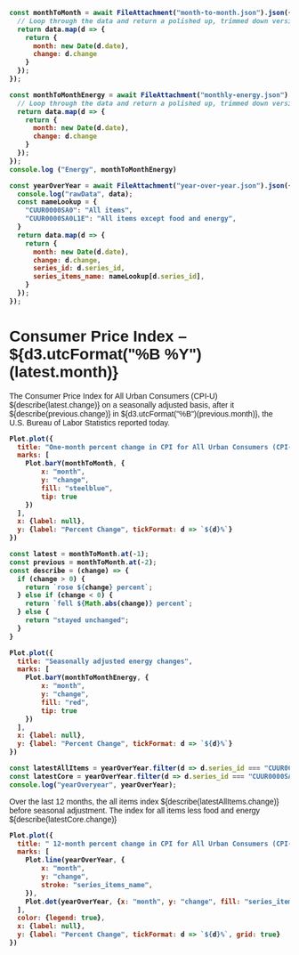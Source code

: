 <style>
body{ 
  font-family: sans-serif;
  font-weight: bold
  
}
p{
  font-weight: normal
}
</style>
```js
const monthToMonth = await FileAttachment("month-to-month.json").json({typed: true}).then(data => {
  // Loop through the data and return a polished up, trimmed down version
  return data.map(d => {
    return {
      month: new Date(d.date),
      change: d.change
    }
  });
});
```
```js
const monthToMonthEnergy = await FileAttachment("monthly-energy.json").json({typed: true}).then(data => {
  // Loop through the data and return a polished up, trimmed down version
  return data.map(d => {
    return {
      month: new Date(d.date),
      change: d.change
    }
  });
});
console.log ("Energy", monthToMonthEnergy)
```
```js
const yearOverYear = await FileAttachment("year-over-year.json").json({typed: true}).then(data => {
  console.log("rawData", data);
  const nameLookup = {
    "CUUR0000SA0": "All items",
    "CUUR0000SA0L1E": "All items except food and energy",
  }
  return data.map(d => {
    return {
      month: new Date(d.date),
      change: d.change,
      series_id: d.series_id,
      series_items_name: nameLookup[d.series_id],
    }
  });
});
```

# Consumer Price Index – ${d3.utcFormat("%B %Y")(latest.month)}
The Consumer Price Index for All Urban Consumers (CPI-U) ${describe(latest.change)}  on a seasonally
adjusted basis, after it ${describe(previous.change)} in ${d3.utcFormat("%B")(previous.month)}, the U.S. Bureau of Labor Statistics reported today.
```js
Plot.plot({
  title: "One-month percent change in CPI for All Urban Consumers (CPI-U), seasonally adjusted",
  marks: [
    Plot.barY(monthToMonth, {
        x: "month",
        y: "change",
        fill: "steelblue",
        tip: true
    })
  ],
  x: {label: null},
  y: {label: "Percent Change", tickFormat: d => `${d}%`}
})
```
```js
const latest = monthToMonth.at(-1);
const previous = monthToMonth.at(-2);
const describe = (change) => {
  if (change > 0) {
    return `rose ${change} percent`;
  } else if (change < 0) {
    return `fell ${Math.abs(change)} percent`;
  } else {
    return "stayed unchanged";
  }
}
```
```js
Plot.plot({
  title: "Seasonally adjusted energy changes",
  marks: [
    Plot.barY(monthToMonthEnergy, {
        x: "month",
        y: "change",
        fill: "red",
        tip: true
    })
  ],
  x: {label: null},
  y: {label: "Percent Change", tickFormat: d => `${d}%`}
})
```

```js
const latestAllItems = yearOverYear.filter(d => d.series_id === "CUUR0000SA0").at(-1);
const latestCore = yearOverYear.filter(d => d.series_id === "CUUR0000SA0L1E").at(-1);
console.log("yearOveryear", yearOverYear);
```
Over the last 12 months, the all items index ${describe(latestAllItems.change)} before seasonal adjustment. The index for all items less food and energy ${describe(latestCore.change)}

```js
Plot.plot({
  title: " 12-month percent change in CPI for All Urban Consumers (CPI-U), not seasonally adjusted",
  marks: [
    Plot.line(yearOverYear, {
        x: "month",
        y: "change",
        stroke: "series_items_name",
    }),
    Plot.dot(yearOverYear, {x: "month", y: "change", fill: "series_items_name"})
  ],
  color: {legend: true},
  x: {label: null},
  y: {label: "Percent Change", tickFormat: d => `${d}%`, grid: true}
})
```



